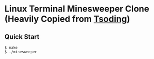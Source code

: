 # Linux Terminal Minesweeper Clone (Heavily Copied from [Tsoding](https://github.com/tsoding/mine))

## Quick Start

```console
$ make
$ ./minesweeper
```
